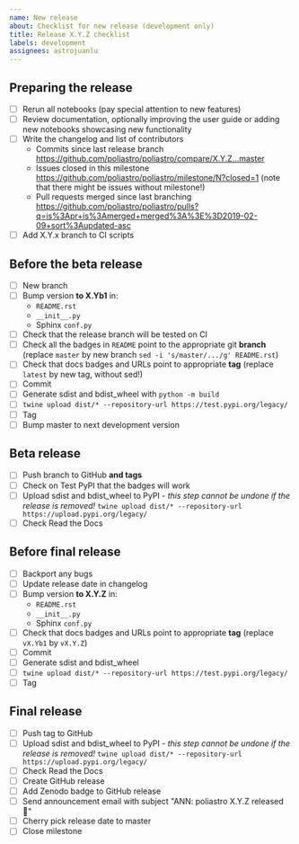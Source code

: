 ```yaml
---
name: New release
about: Checklist for new release (development only)
title: Release X.Y.Z checklist
labels: development
assignees: astrojuanlu
---
```


## Preparing the release

* [ ] Rerun all notebooks (pay special attention to new features)
* [ ] Review documentation, optionally improving the user guide or adding new notebooks showcasing new functionality
* [ ] Write the changelog and list of contributors
  - Commits since last release branch https://github.com/poliastro/poliastro/compare/X.Y.Z...master
  - Issues closed in this milestone https://github.com/poliastro/poliastro/milestone/N?closed=1 (note that there might be issues without milestone!)
  - Pull requests merged since last branching https://github.com/poliastro/poliastro/pulls?q=is%3Apr+is%3Amerged+merged%3A%3E%3D2019-02-09+sort%3Aupdated-asc
* [ ] Add X.Y.x branch to CI scripts

## Before the beta release

* [ ] New branch
* [ ] Bump version **to X.Yb1** in:
  - `README.rst`
  - `__init__.py`
  - Sphinx `conf.py`
* [ ] Check that the release branch will be tested on CI
* [ ] Check all the badges in `README` point to the appropriate git **branch** (replace `master` by new branch `sed -i 's/master/.../g' README.rst`)
* [ ] Check that docs badges and URLs point to appropriate **tag** (replace `latest` by new tag, without sed!)
* [ ] Commit
* [ ] Generate sdist and bdist_wheel with `python -m build`
* [ ] `twine upload dist/* --repository-url https://test.pypi.org/legacy/`
* [ ] Tag
* [ ] Bump master to next development version

## Beta release

* [ ] Push branch to GitHub **and tags**
* [ ] Check on Test PyPI that the badges will work
* [ ] Upload sdist and bdist_wheel to PyPI - *this step cannot be undone if the release is removed!* `twine upload dist/* --repository-url https://upload.pypi.org/legacy/`
* [ ] Check Read the Docs

## Before final release

* [ ] Backport any bugs
* [ ] Update release date in changelog
* [ ] Bump version **to X.Y.Z** in:
  - `README.rst`
  - `__init__.py`
  - Sphinx `conf.py`
* [ ] Check that docs badges and URLs point to appropriate **tag** (replace `vX.Yb1` by `vX.Y.Z`)
* [ ] Commit
* [ ] Generate sdist and bdist_wheel
* [ ] `twine upload dist/* --repository-url https://test.pypi.org/legacy/`
* [ ] Tag

## Final release

* [ ] Push tag to GitHub
* [ ] Upload sdist and bdist_wheel to PyPI - *this step cannot be undone if the release is removed!* `twine upload dist/* --repository-url https://upload.pypi.org/legacy/`
* [ ] Check Read the Docs
* [ ] Create GitHub release
* [ ] Add Zenodo badge to GitHub release
* [ ] Send announcement email with subject "ANN: poliastro X.Y.Z released 🚀"
* [ ] Cherry pick release date to master
* [ ] Close milestone
